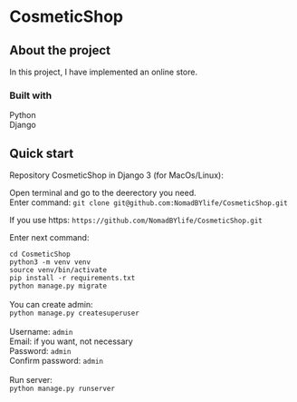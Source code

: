 # CosmeticShop

## About the project

In this project, I have implemented an online store.

### Built with

Python<br>
Django

## Quick start 

Repository CosmeticShop in Django 3 (for MacOs/Linux):

Open terminal and go to the deerectory you need. <br>
Enter command: `git clone git@github.com:NomadBYlife/CosmeticShop.git`

If you use https: `https://github.com/NomadBYlife/CosmeticShop.git`

Enter next command:

`cd CosmeticShop`<br>
`python3 -m venv venv` <br>
`source venv/bin/activate`<br>
`pip install -r requirements.txt`<br>
`python manage.py migrate`<br>
<br>
You can create admin:<br>
`python manage.py createsuperuser`<br>
<br>
Username: `admin`<br>
Email: if you want, not necessary<br>
Password: `admin`<br>
Confirm password: `admin`<br>
<br>
Run server:<br>
`python manage.py runserver`<br>

